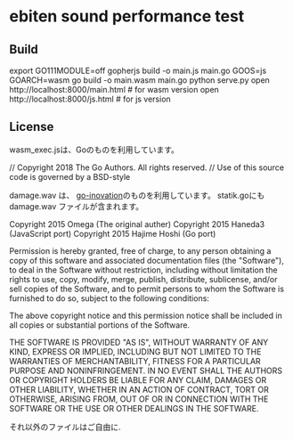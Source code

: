 # ebiten sound performance test

## Build

export GO111MODULE=off
gopherjs build -o main.js main.go
GOOS=js GOARCH=wasm go build -o main.wasm main.go
python serve.py
open http://localhost:8000/main.html # for wasm version
open http://localhost:8000/js.html   # for js version

## License

wasm_exec.jsは、Goのものを利用しています。

// Copyright 2018 The Go Authors. All rights reserved.
// Use of this source code is governed by a BSD-style

damage.wav は、 [go-inovation](https://github.com/hajimehoshi/go-inovation/)のものを利用しています。
statik.goにも damage.wav ファイルが含まれます。

Copyright 2015 Omega (The original auther)
Copyright 2015 Haneda3 (JavaScript port)
Copyright 2015 Hajime Hoshi (Go port)

Permission is hereby granted, free of charge, to any person obtaining a copy
of this software and associated documentation files (the "Software"), to deal
in the Software without restriction, including without limitation the rights
to use, copy, modify, merge, publish, distribute, sublicense, and/or sell
copies of the Software, and to permit persons to whom the Software is
furnished to do so, subject to the following conditions:

The above copyright notice and this permission notice shall be included in all
copies or substantial portions of the Software.

THE SOFTWARE IS PROVIDED "AS IS", WITHOUT WARRANTY OF ANY KIND, EXPRESS OR
IMPLIED, INCLUDING BUT NOT LIMITED TO THE WARRANTIES OF MERCHANTABILITY,
FITNESS FOR A PARTICULAR PURPOSE AND NONINFRINGEMENT. IN NO EVENT SHALL THE
AUTHORS OR COPYRIGHT HOLDERS BE LIABLE FOR ANY CLAIM, DAMAGES OR OTHER
LIABILITY, WHETHER IN AN ACTION OF CONTRACT, TORT OR OTHERWISE, ARISING FROM,
OUT OF OR IN CONNECTION WITH THE SOFTWARE OR THE USE OR OTHER DEALINGS IN THE
SOFTWARE.

それ以外のファイルはご自由に.
